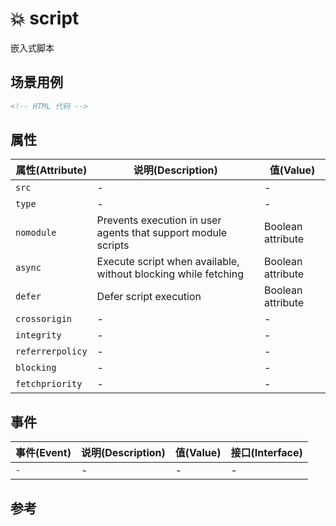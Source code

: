 # 💥 script

嵌入式脚本

## 场景用例

```html
<!-- HTML 代码 -->
```

## 属性

属性(Attribute) | 说明(Description) | 值(Value)
---|---|---
`src` | - | -
`type` | - | -
`nomodule` | Prevents execution in user agents that support module scripts | Boolean attribute
`async` | Execute script when available, without blocking while fetching | Boolean attribute
`defer` | Defer script execution | Boolean attribute
`crossorigin` | - | -
`integrity` | - | -
`referrerpolicy` | - | -
`blocking` | - | -
`fetchpriority` | - | -

## 事件

事件(Event) | 说明(Description) | 值(Value) | 接口(Interface)
---|---|---|---
`-` | - | - | -

## 参考
